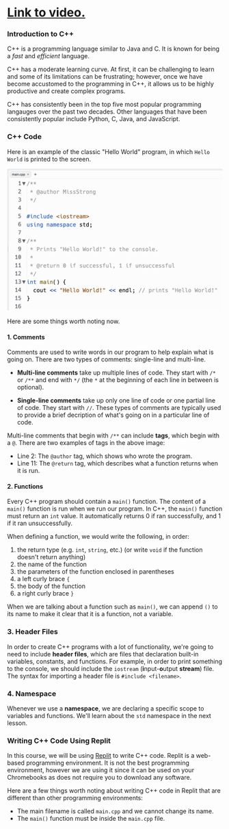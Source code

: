 # [Link to video.](...)

### Introduction to C++

C++ is a programming language similar to Java and C. It is known for being a *fast* and *efficient* language.

C++ has a moderate learning curve. At first, it can be challenging to learn and some of its limitations can be frustrating; however, once we have become accustomed to the programming in C++, it allows us to be highly productive and create complex programs.

C++ has consistently been in the top five most popular programming langauges over the past two decades. Other languages that have been consistently popular include Python, C, Java, and JavaScript.

### C++ Code

Here is an example of the classic "Hello World" program, in which `Hello World` is printed to the screen.

![](../../Images/Hello_World_C++_2.png)

Here are some things worth noting now.

#### 1. Comments

Comments are used to write words in our program to help explain what is going on. There are two types of comments: single-line and multi-line. 

* **Multi-line comments** take up multiple lines of code. They start with `/*` or `/**` and end with `*/` (the `*` at the beginning of each line in between is optional). 

* **Single-line comments** take up only one line of code or one partial line of code. They start with `//`. These types of comments are typically used to provide a brief decription of what's going on in a particular line of code.

Multi-line comments that begin with `/**` can include **tags**, which begin with a `@`. There are two examples of tags in the above image: 

* Line 2: The `@author` tag, which shows who wrote the program.
* Line 11: The `@return` tag, which describes what a function returns when it is run.

#### 2. Functions

Every C++ program should contain a `main()` function. The content of a `main()` function is run when we run our program. In C++, the `main()` function must return an `int` value. It automatically returns 0 if ran successfully, and 1 if it ran unsuccessfully.

When defining a function, we would write the following, in order:

1. the return type (e.g. `int`, `string`, etc.) (or write `void` if the function doesn't return anything)
2. the name of the function
3. the parameters of the function enclosed in parentheses
4. a left curly brace `{`
5. the body of the function
6. a right curly brace `}`

When we are talking about a function such as `main()`, we can append `()` to its name to make it clear that it is a function, not a variable.

### 3. Header Files

In order to create C++ programs with a lot of functionality, we're going to need to include **header files**, which are files that declaration built-in variables, constants, and functions. For example, in order to print something to the console, we should include the `iostream` (**i**nput-**o**utput **stream**) file. The syntax for importing a header file is `#include <filename>`.

### 4. Namespace

Whenever we use a **namespace**, we are declaring a specific scope to variables and functions. We'll learn about the `std` namespace in the next lesson.

### Writing C++ Code Using Replit

In this course, we will be using [Replit](http://replit.com) to write C++ code. Replit is a web-based programming environment. It is not the best programming environment, however we are using it since it can be used on your Chromebooks as does not require you to download any software.

Here are a few things worth noting about writing C++ code in Replit that are different than other programming environments:

* The main filename is called `main.cpp` and we cannot change its name.
* The `main()` function must be inside the `main.cpp` file. 
